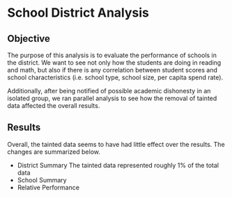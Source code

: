 # School District Analysis
## Objective
The purpose of this analysis is to evaluate the performance of schools in the district. We  want to see not only how the students are doing in reading and math, but also if there is any correlation between student scores and school characteristics (i.e. school type, school size, per capita spend rate).

Additionally, after being notified of possible academic dishonesty in an isolated group, we ran parallel analysis to see how the removal of tainted data affected the overall results.

## Results
Overall, the tainted data seems to have had little effect over the results. The changes are summarized below.
- District Summary
	The tainted data represented roughly 1% of the total data
- School Summary
- Relative Performance